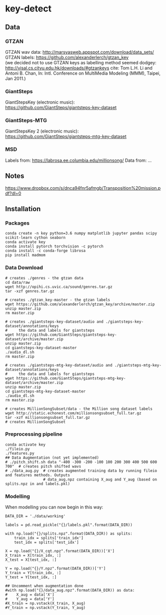 # key-detect

## Data

### GTZAN
GTZAN wav data: http://marsyasweb.appspot.com/download/data_sets/  
GTZAN labels: https://github.com/alexanderlerch/gtzan_key  
(we decided not to use GTZAN keys as labelling method seemed dodgey: http://visal.cs.cityu.edu.hk/downloads/#gtzankeys cite: Tom L.H. Li and Antoni B. Chan, In: Intl. Conference on MultiMedia Modeling (MMM), Taipei, Jan 2011.)  

### GiantSteps
GiantStepsKey (electronic music): https://github.com/GiantSteps/giantsteps-key-dataset

### GiantSteps-MTG
GiantStepsKey 2 (electronic music): https://github.com/GiantSteps/giantsteps-mtg-key-dataset

### MSD
Labels from: https://labrosa.ee.columbia.edu/millionsong/
Data from: ...

## Notes
https://www.dropbox.com/s/dnca94fnr5afmgb/Transposition%20mission.pdf?dl=0


## Installation

### Packages
```
conda create -n key python=3.6 numpy matplotlib jupyter pandas scipy scikit-learn cython seaborn
conda activate key
conda install pytorch torchvision -c pytorch
conda install -c conda-forge librosa
pip install madmom
```

### Data Download
```
# creates ./genres - the gtzan data
cd data/raw
wget http://opihi.cs.uvic.ca/sound/genres.tar.gz
tar -xzf genres.tar.gz

# creates ./gtzan_key-master - the gtzan labels
wget https://github.com/alexanderlerch/gtzan_key/archive/master.zip
unzip master.zip
rm master.zip

# creates ./giantsteps-key-dataset/audio and ./giantsteps-key-dataset/annotations/keys
#     the data and labels for giantsteps 
wget https://github.com/GiantSteps/giantsteps-key-dataset/archive/master.zip
unzip master.zip
cd giantsteps-key-dataset-master
./audio_dl.sh
rm master.zip

# creates ./giantsteps-mtg-key-dataset/audio and ./giantsteps-mtg-key-dataset/annotations/keys
#     the data and labels for giantsteps 
wget https://github.com/GiantSteps/giantsteps-mtg-key-dataset/archive/master.zip
unzip master.zip
cd giantsteps-mtg-key-dataset-master
./audio_dl.sh
rm master.zip

# creates MillionSongSubset/data - the Million song dataset labels
wget http://static.echonest.com/millionsongsubset_full.tar.gz
tar -xzf millionsongsubset_full.tar.gz
# creates MillionSongSubset
```

### Preprocessing pipeline
```
conda activate key
./fileio.py
./features.py
## Data Augmentation (not yet implemented)
# ./pitch_shift.sh data "-400 -300 -200 -100 100 200 300 400 500 600 700"  # creates pitch shifted wavs
# ./data_aug.py  # creates augmented training data by running fileio and features methods. Outputs
                 # data_aug.npz containing X_aug and Y_aug (based on splits.npz in and labels.pkl)
```

### Modelling
When modelling you can now begin in this way:
```
DATA_DIR = './data/working'

labels = pd.read_pickle("{}/labels.pkl".format(DATA_DIR))

with np.load("{}/splits.npz".format(DATA_DIR)) as splits:
    train_idx = splits['train_idx']
    test_idx = splits['test_idx']

X = np.load("{}/X_cqt.npz".format(DATA_DIR))['X']
X_train = X[train_idx, :]
X_test = X[test_idx, :]

Y = np.load("{}/Y.npz".format(DATA_DIR))['Y']
Y_train = Y[train_idx, :]
Y_test = Y[test_idx, :]

## Uncomment when augmentation done
#with np.load("{}/data_aug.npz".format(DATA_DIR)) as data:
#    X_aug = data['X']
#    Y_aug = data['Y']
#X_train = np.vstack(X_train, X_aug)
#Y_train = np.vstack(Y_train, Y_aug)
```